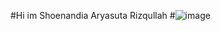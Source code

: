 #Hi im Shoenandia Aryasuta Rizqullah
#![image](https://github.com/user-attachments/assets/76952ea2-faba-45d9-ae3c-2b9bed067443)
